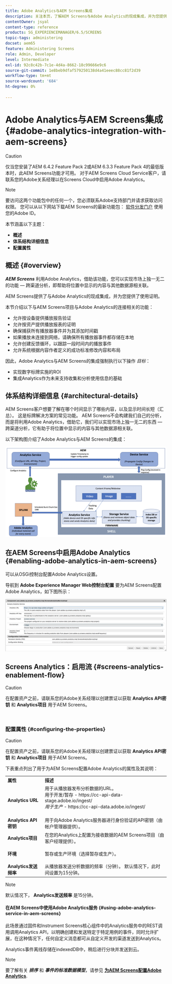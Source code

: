```yaml
---
title: Adobe Analytics与AEM Screens集成
description: 关注本页，了解AEM Screens与Adobe Analytics的现成集成，并为您提供播放证明。
contentOwner: jsyal
content-type: reference
products: SG_EXPERIENCEMANAGER/6.5/SCREENS
topic-tags: administering
docset: aem65
feature: Administering Screens
role: Admin, Developer
level: Intermediate
exl-id: 92c8c42b-7c1e-4d4a-8662-18c99666e9c6
source-git-commit: 1e8beb9dfaf579250138d4a41eeec88cc81f2d39
workflow-type: tm+mt
source-wordcount: '684'
ht-degree: 0%

---
```


# Adobe Analytics与AEM Screens集成 {#adobe-analytics-integration-with-aem-screens}

>[!CAUTION]
>
>仅当您安装了AEM 6.4.2 Feature Pack 2或AEM 6.3.3 Feature Pack 4的最低版本时，此AEM Screens功能才可用。 对于AEM Screens Cloud Service客户，请联系您的Adobe关系经理以在Screens Cloud中启用Adobe Analytics。

>[!NOTE]
>
>要访问这两个功能包中的任何一个，您必须联系Adobe支持部门并请求获取访问权限。 您可以从以下网站下载AEM Screens的最新功能包： [软件分发门户](https://experience.adobe.com/#/downloads/content/software-distribution/en/aem.html) 使用您的Adobe ID。

本节涵盖以下主题：

* **概述**
* **体系结构详细信息**
* **配置属性**

## 概述 {#overview}

***AEM Screens*** 利用Adobe Analytics，借助该功能，您可以实现市场上独一无二的功能 — 跨渠道分析，即帮助将位置中显示的内容与其他数据源相关联。

AEM Screens提供了与Adobe Analytics的现成集成，并为您提供了使用证明。

本节介绍以下与AEM Screens项目与Adobe Analytics的连接相关的功能：

* 允许按设备提供播放报告验证
* 允许按资产提供播放报表的证明
* 确保捕获所有播放器事件并为其添加时间戳
* 如果播放未连接到网络，请确保所有播放器事件都存储在本地
* 允许创建反馈循环，以跟踪一段时间内的播放事件
* 允许系统根据内容作者定义的成功标准修改内容和布局

因此，Adobe Analytics与AEM Screens的集成强制执行以下操作 *目标*：

* 实现数字标牌实施的ROI
* 集成Analytics作为未来支持收集和分析使用信息的基础

## 体系结构详细信息 {#architectural-details}

AEM Screens客户想要了解在哪个时间显示了哪些内容，以及显示时间长短（汇总）。 这是标牌解决方案的常见功能。 AEM Screens不会构建我们自己的分析，而是将利用Adobe Analytics，借助它，我们可以实现市场上独一无二的东西 — 跨渠道分析，它有助于将位置中显示的内容与其他数据源相关联。

以下架构图介绍了Adobe Analytics与AEM Screens的集成：

![screen_shot_2018-09-12at85611am](assets/screen_shot_2018-09-12at85611am.png)

## 在AEM Screens中启用Adobe Analytics {#enabling-adobe-analytics-in-aem-screens}

可以从OSGi控制台配置Adobe Analytics设置。

导航到 **Adobe Experience Manager Web控制台配置** 要为AEM Screens配置Adobe Analytics，如下图所示：

![screen_shot_2018-09-04at25550pm](assets/screen_shot_2018-09-04at25550pm.png)

## Screens Analytics：启用流 {#screens-analytics-enablement-flow}

>[!CAUTION]
>
>在配置资产之前，请联系您的Adobe关系经理以创建票证以获取 **Analytics API密钥** 和 **Analytics项目** 用于AEM Screens。

![]()

### 配置属性 {#configuring-the-properties}

>[!CAUTION]
>
>在配置资产之前，请联系您的Adobe关系经理以创建票证以获取 **Analytics API密钥** 和 **Analytics项目** 用于AEM Screens。

下表重点列出了用于为AEM Screens配置Adobe Analytics的属性及其说明：

<table>
 <tbody>
  <tr>
   <td><strong>属性</strong></td>
   <td><strong>描述</strong></td>
  </tr>
  <tr>
   <td><strong>Analytics URL</strong></td>
   <td>用于从播放器发布分析数据的URL。 <br>
   用于开发/暂存</em> - https://cc-api-data-stage.adobe.io/ingest/<br /> <em>用于生产</em> - https://cc-api-data.adobe.io/ingest/<br /> <br /></td>
  </tr>
  <tr>
   <td><strong>Analytics API密钥</strong></td>
   <td>用于向Adobe Analytics服务器进行身份验证的API密钥（由帐户管理器提供）。</td>
  </tr>
  <tr>
   <td><strong>Analytics项目</strong></td>
   <td>在您的Analytics上配置为接收数据的AEM Screens项目（由客户经理提供）。</td>
  </tr>
  <tr>
   <td><strong>环境</strong></td>
   <td><p>暂存或生产环境（选择暂存或生产）。</p></td>
  </tr>
  <tr>
   <td><strong>Analytics发送频率</strong></td>
   <td>从播放器发送分析数据的频率（分钟）。 默认情况下，此时间设置为15分钟。</td>
  </tr>
 </tbody>
</table>

>[!NOTE]
>
>默认情况下， **Analytics发送频率** 是15分钟。

#### 在AEM Screens中使用Adobe Analytics服务 {#using-adobe-analytics-service-in-aem-screens}

此场景通过固件和Instrument Screens核心组件中的Analytics服务中的REST调用调用Analytics API，以明确创建和发送特定于特定用例的事件，同时允许扩展，在这种情况下，任何自定义消息都可从自定义开发的渠道发送到Analytics。

Analytics事件离线存储在indexedDB中，稍后进行分块并发送到云。

>[!NOTE]
>
>要了解有关 ***排序*** 和 ***事件的标准数据模型***，请参见 **[为AEM Screens配置Adobe Analytics](configuring-adobe-analytics-aem-screens.md)**.
